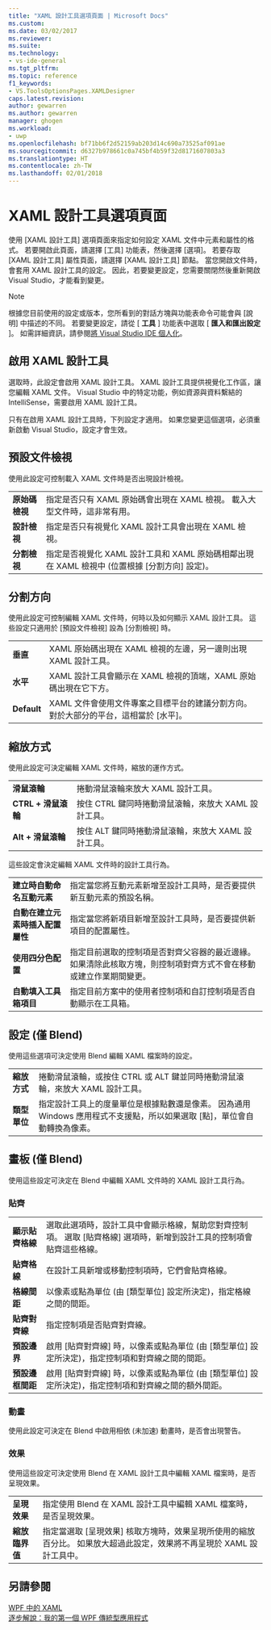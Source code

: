 ```yaml
---
title: "XAML 設計工具選項頁面 | Microsoft Docs"
ms.custom: 
ms.date: 03/02/2017
ms.reviewer: 
ms.suite: 
ms.technology:
- vs-ide-general
ms.tgt_pltfrm: 
ms.topic: reference
f1_keywords:
- VS.ToolsOptionsPages.XAMLDesigner
caps.latest.revision: 
author: gewarren
ms.author: gewarren
manager: ghogen
ms.workload:
- uwp
ms.openlocfilehash: bf71bb6f2d52159ab203d14c690a73525af091ae
ms.sourcegitcommit: d6327b978661c0a745bf4b59f32d8171607803a3
ms.translationtype: HT
ms.contentlocale: zh-TW
ms.lasthandoff: 02/01/2018
---
```

# <a name="xaml-designer-options-page"></a>XAML 設計工具選項頁面

使用 [XAML 設計工具] 選項頁面來指定如何設定 XAML 文件中元素和屬性的格式。 若要開啟此頁面，請選擇 [工具] 功能表，然後選擇 [選項]。 若要存取 [XAML 設計工具] 屬性頁面，請選擇 [XAML 設計工具] 節點。 當您開啟文件時，會套用 XAML 設計工具的設定。 因此，若要變更設定，您需要關閉然後重新開啟 Visual Studio，才能看到變更。

> [!NOTE]
>  根據您目前使用的設定或版本，您所看到的對話方塊與功能表命令可能會與 [說明] 中描述的不同。 若要變更設定，請從 [ **工具** ] 功能表中選取 [ **匯入和匯出設定** ]。 如需詳細資訊，請參閱[將 Visual Studio IDE 個人化](../../ide/personalizing-the-visual-studio-ide.md)。  

## <a name="enable-xaml-designer"></a>啟用 XAML 設計工具
選取時，此設定會啟用 XAML 設計工具。 XAML 設計工具提供視覺化工作區，讓您編輯 XAML 文件。 Visual Studio 中的特定功能，例如資源與資料繫結的 IntelliSense，需要啟用 XAML 設計工具。

只有在啟用 XAML 設計工具時，下列設定才適用。 如果您變更這個選項，必須重新啟動 Visual Studio，設定才會生效。

## <a name="default-document-view"></a>預設文件檢視
使用此設定可控制載入 XAML 文件時是否出現設計檢視。

|||  
|-|-|  
|**原始碼檢視**|指定是否只有 XAML 原始碼會出現在 XAML 檢視。 載入大型文件時，這非常有用。|  
|**設計檢視**|指定是否只有視覺化 XAML 設計工具會出現在 XAML 檢視。|  
|**分割檢視**|指定是否視覺化 XAML 設計工具和 XAML 原始碼相鄰出現在 XAML 檢視中 (位置根據 [分割方向] 設定)。|  

## <a name="split-orientation"></a>分割方向
使用此設定可控制編輯 XAML 文件時，何時以及如何顯示 XAML 設計工具。 這些設定只適用於 [預設文件檢視] 設為 [分割檢視] 時。

|||  
|-|-|  
|**垂直**|XAML 原始碼出現在 XAML 檢視的左邊，另一邊則出現 XAML 設計工具。|  
|**水平**|XAML 設計工具會顯示在 XAML 檢視的頂端，XAML 原始碼出現在它下方。|  
|**Default**|XAML 文件會使用文件專案之目標平台的建議分割方向。 對於大部分的平台，這相當於 [水平]。|  

## <a name="zoom-by-using"></a>縮放方式
使用此設定可決定編輯 XAML 文件時，縮放的運作方式。

|||  
|-|-|  
|**滑鼠滾輪**|捲動滑鼠滾輪來放大 XAML 設計工具。|  
|**CTRL + 滑鼠滾輪**|按住 CTRL 鍵同時捲動滑鼠滾輪，來放大 XAML 設計工具。|  
|**Alt + 滑鼠滾輪**|按住 ALT 鍵同時捲動滑鼠滾輪，來放大 XAML 設計工具。|  

這些設定會決定編輯 XAML 文件時的設計工具行為。

|||  
|-|-|  
|**建立時自動命名互動元素**|指定當您將互動元素新增至設計工具時，是否要提供新互動元素的預設名稱。|  
|**自動在建立元素時插入配置屬性**|指定當您將新項目新增至設計工具時，是否要提供新項目的配置屬性。|  
|**使用四分色配置**|指定目前選取的控制項是否對齊父容器的最近邊緣。 如果清除此核取方塊，則控制項對齊方式不會在移動或建立作業期間變更。|  
|**自動填入工具箱項目**|指定目前方案中的使用者控制項和自訂控制項是否自動顯示在工具箱。|  

## <a name="settings-blend-only"></a>設定 (僅 Blend)
使用這些選項可決定使用 Blend 編輯 XAML 檔案時的設定。

|||  
|-|-|  
|**縮放方式**|捲動滑鼠滾輪，或按住 CTRL 或 ALT 鍵並同時捲動滑鼠滾輪，來放大 XAML 設計工具。|  
|**類型單位**|指定設計工具上的度量單位是根據點數還是像素。 因為通用 Windows 應用程式不支援點，所以如果選取 [點]，單位會自動轉換為像素。|  

## <a name="artboard-blend-only"></a>畫板 (僅 Blend)
使用這些設定可決定在 Blend 中編輯 XAML 文件時的 XAML 設計工具行為。

### <a name="snapping"></a>貼齊

|||  
|-|-|  
|**顯示貼齊格線**|選取此選項時，設計工具中會顯示格線，幫助您對齊控制項。 選取 [貼齊格線] 選項時，新增到設計工具的控制項會貼齊這些格線。|  
|**貼齊格線**|在設計工具新增或移動控制項時，它們會貼齊格線。|  
|**格線間距**|以像素或點為單位 (由 [類型單位] 設定所決定)，指定格線之間的間距。|  
|**貼齊對齊線**|指定控制項是否貼齊對齊線。|  
|**預設邊界**|啟用 [貼齊對齊線] 時，以像素或點為單位 (由 [類型單位] 設定所決定)，指定控制項和對齊線之間的間距。|  
|**預設邊框間距**|啟用 [貼齊對齊線] 時，以像素或點為單位 (由 [類型單位] 設定所決定)，指定控制項和對齊線之間的額外間距。|  

### <a name="animation"></a>動畫
使用此設定可決定在 Blend 中啟用相依 (未加速) 動畫時，是否會出現警告。

### <a name="effects"></a>效果
使用這些設定可決定使用 Blend 在 XAML 設計工具中編輯 XAML 檔案時，是否呈現效果。

|||  
|-|-|  
|**呈現效果**|指定使用 Blend 在 XAML 設計工具中編輯 XAML 檔案時，是否呈現效果。|  
|**縮放臨界值**|指定當選取 [呈現效果] 核取方塊時，效果呈現所使用的縮放百分比。 如果放大超過此設定，效果將不再呈現於 XAML 設計工具中。|  

## <a name="see-also"></a>另請參閱

[WPF 中的 XAML](/dotnet/framework/wpf/advanced/xaml-in-wpf)  
[逐步解說：我的第一個 WPF 傳統型應用程式](../../designers/walkthrough-my-first-wpf-desktop-application2.md)
